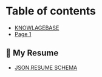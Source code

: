 # Table of contents

* [KNOWLAGEBASE](README.md)
* [Page 1](page-1.md)

## 📄 My Resume

* [JSON.RESUME SCHEMA](my-resume/json.resume-schema.md)
